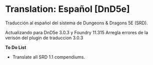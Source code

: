 # Translation: Español [DnD5e]

Traducción al español del sistema de Dungeons & Dragons 5E (SRD).

Actualizando para DnD5e 3.0.3 y Foundry 11.315
Arregla errores de la verisón del plugin de traduccion 3.0.3

**To Do List**
- Translate all SRD 1.1 compendiums.